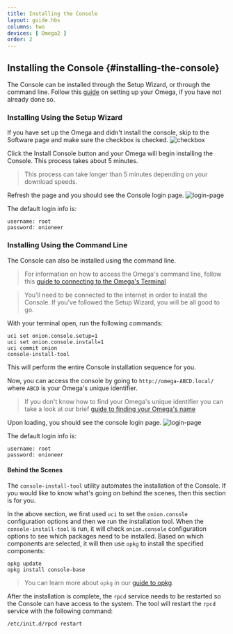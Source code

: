 ```yaml
---
title: Installing the Console
layout: guide.hbs
columns: two
devices: [ Omega2 ]
order: 2
---
```


## Installing the Console {#installing-the-console}

<!-- // Show how to install the console through the setup-wizard, or through the command line -->
The Console can be installed through the Setup Wizard, or through the command line.
Follow this [guide](#first-time-setup) on setting up your Omega, if you have not already done so.

### Installing Using the Setup Wizard

If you have set up the Omega and didn't install the console, skip to the Software page and make sure the checkbox is checked.
![checkbox](https://raw.githubusercontent.com/OnionIoT/Onion-Docs/master/Omega2/Documentation/Get-Started/img/installing-console-checkmark.png)

Click the Install Console button and your Omega will begin installing the Console. This process takes about 5 minutes.

> This process can take longer than 5 minutes depending on your download speeds.

Refresh the page and you should see the Console login page.
![login-page](https://raw.githubusercontent.com/OnionIoT/Onion-Docs/master/Omega2/Documentation/Get-Started/img/installing-console-login.png)

The default login info is:

```
username: root
password: onioneer
```

### Installing Using the Command Line

The Console can also be installed using the command line.

>For information on how to access the Omega's command line, follow this [guide to connecting to the Omega's Terminal](#connecting-to-the-omega-terminal)

<!-- // note this won't be available till 3rd batch... -->

>You'll need to be connected to the internet in order to install the Console. If you've followed the Setup Wizard, you will be all good to go.

With your terminal open, run the following commands:

```
uci set onion.console.setup=1
uci set onion.console.install=1
uci commit onion
console-install-tool
```

This will perform the entire Console installation sequence for you.

Now, you can access the console by going to `http://omega-ABCD.local/` where `ABCD` is your Omega's unique identifier.

> If you don't know how to find your Omega's unique identifier you can take a look at our brief [guide to finding your Omega's name](#omega-name)

Upon loading, you should see the console login page.
![login-page](https://raw.githubusercontent.com/OnionIoT/Onion-Docs/master/Omega2/Documentation/Get-Started/img/installing-console-login.png)

The default login info is:

```
username: root
password: onioneer
```


#### Behind the Scenes

The `console-install-tool` utility automates the installation of the Console. If you would like to know what's going on behind the scenes, then this section is for you.

In the above section, we first used `uci` to set the `onion.console` configuration options and then we run the installation tool. When the `console-install-tool` is run, it will check `onion.console` configuration options to see which packages need to be installed. Based on which components are selected, it will then use `opkg` to install the specified components:

```
opkg update
opkg install console-base
```

> You can learn more about `opkg` in our [guide to opkg](#using-opkg).

After the installation is complete, the `rpcd` service needs to be restarted so the Console can have access to the system. The tool will restart the `rpcd` service with the following command:

```
/etc/init.d/rpcd restart
```

<!-- // TODO batch 3 or 4: add a section on navigating and using the console -->

<!-- // TODO: find an appropriate place to mention that oupgrade shouldn't be run from the Terminal app on the console -->
